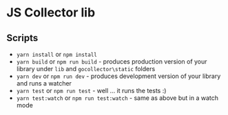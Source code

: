 # JS Collector lib

## Scripts

* `yarn install` or `npm install`
* `yarn build` or `npm run build` - produces production version of your library under `lib` and `gocollector\static` folders
* `yarn dev` or `npm run dev` - produces development version of your library and runs a watcher
* `yarn test` or `npm run test` - well ... it runs the tests :)
* `yarn test:watch` or `npm run test:watch` - same as above but in a watch mode
